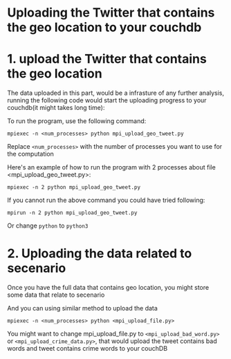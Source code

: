 # Uploading the Twitter that contains the geo location to your couchdb

# 1. upload the Twitter that contains the geo location
The data uploaded in this part, would be a infrasture of any further analysis,
running the following code would start the uploading progress to your couchdb(it might takes long time):

To run the program, use the following command:

```mpiexec -n <num_processes> python mpi_upload_geo_tweet.py```

Replace `<num_processes>` with the number of processes you want to use for the computation

Here's an example of how to run the program with 2 processes about file <mpi_upload_geo_tweet.py>:

```mpiexec -n 2 python mpi_upload_geo_tweet.py```

If you cannot run the above command you could have tried following:

```mpirun -n 2 python mpi_upload_geo_tweet.py```

Or change `python` to `python3`

# 2. Uploading the data related to secenario
Once you have the full data that contains geo location, you might store some data that relate to secenario

And you can using similar method to upload the data

```mpiexec -n <num_processes> python <mpi_upload_file.py>```

You might want to change mpi_upload_file.py to `<mpi_upload_bad_word.py>` or `<mpi_upload_crime_data.py>`, 
that would upload the tweet contains bad words and tweet contains crime words to your couchDB

